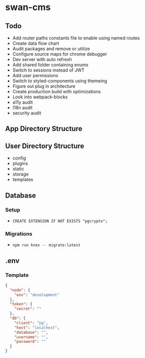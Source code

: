 # swan-cms

## Todo
- Add router paths constants file to enable using named routes
- Create data flow chart
- Audit packages and remove or utilize
- Configure source maps for chrome debugger
- Dev server with auto refresh
- Add shared folder containing enums
- Switch to sessions instead of JWT
- Add user permissions
- Switch to styled-components using themeing
- Figure out plug in architecture
- Create production build with optimizations
- Look into webpack-blocks
- a11y audit
- l18n audit
- security audit

## App Directory Structure

## User Directory Structure
- config
- plugins
- static
- storage
- templates

## Database
### Setup
- `CREATE EXTENSION IF NOT EXISTS "pgcrypto";`

### Migrations
- `npm run knex -- migrate:latest`

## .env
### Template
```json
{
  "node": {
    "env": "development"
  },
  "token": {
    "secret": ""
  },
  "db": {
    "client": "pg",
    "host": "localhost",
    "database": "",
    "username": "",
    "password": ""
  }
}
```
